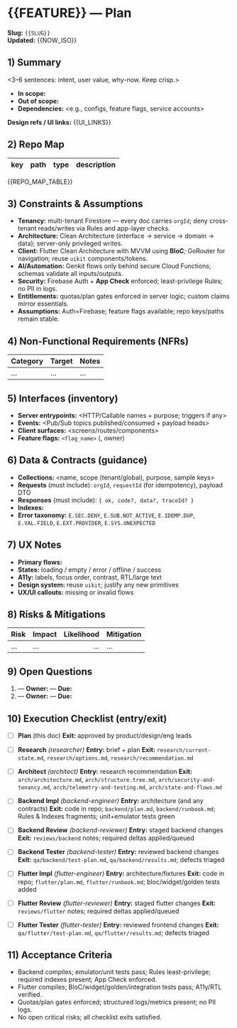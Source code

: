 # {{FEATURE}} — Plan

**Slug:** `{{SLUG}}`<br/>
**Updated:** {{NOW_ISO}}

## 1) Summary
<3–6 sentences: intent, user value, why-now. Keep crisp.>
- **In scope:** <bullets>
- **Out of scope:** <bullets>
- **Dependencies:** <e.g., configs, feature flags, service accounts>

**Design refs / UI links:** {{UI_LINKS}}

## 2) Repo Map
| key | path | type | description |
|---|---|---|---|
{{REPO_MAP_TABLE}}

## 3) Constraints & Assumptions
- **Tenancy:** multi-tenant Firestore — every doc carries `orgId`; deny cross-tenant reads/writes via Rules and app-layer checks.
- **Architecture:** Clean Architecture (interface → service → domain → data); server-only privileged writes.
- **Client:** Flutter Clean Architecture with MVVM using **BloC**; GoRouter for navigation; reuse `uikit` components/tokens.
- **AI/Automation:** Genkit flows only behind secure Cloud Functions; schemas validate all inputs/outputs.
- **Security:** Firebase Auth + **App Check** enforced; least-privilege Rules; no PII in logs.
- **Entitlements:** quotas/plan gates enforced in server logic; custom claims mirror essentials.
- **Assumptions:** Auth=Firebase; feature flags available; repo keys/paths remain stable.

## 4) Non-Functional Requirements (NFRs)
| Category | Target | Notes |
|---|---|---|
| … | … | … |

## 5) Interfaces (inventory)
- **Server entrypoints:** <HTTP/Callable names + purpose; triggers if any>
- **Events:** <Pub/Sub topics published/consumed + payload heads>
- **Client surfaces:** <screens/routes/components>
- **Feature flags:** `<flag_name>` (<default>, owner)

## 6) Data & Contracts (guidance)
- **Collections:** <name, scope (tenant/global), purpose, sample keys>
- **Requests** (must include): `orgId`, `requestId` (for idempotency), payload DTO
- **Responses** (must include): `{ ok, code?, data?, traceId? }`
- **Indexes:** <composites anticipated>
- **Error taxonomy:** `E.SEC.DENY`, `E.SUB.NOT_ACTIVE`, `E.IDEMP.DUP`, `E.VAL.FIELD`, `E.EXT.PROVIDER`, `E.SYS.UNEXPECTED`

## 7) UX Notes
- **Primary flows:** <bullets>
- **States:** loading / empty / error / offline / success
- **A11y:** labels, focus order, contrast, RTL/large text
- **Design system:** reuse `uikit`; justify any new primitives
- **UX/UI callouts:** missing or invalid flows

## 8) Risks & Mitigations
| Risk | Impact | Likelihood | Mitigation |
|---|---|---:|---|
| … | … | … | … |

## 9) Open Questions
1) <question> — **Owner:** <name> — **Due:** <date>
2) <question> — **Owner:** <name> — **Due:** <date>

## 10) Execution Checklist (entry/exit)

- [ ] **Plan** (this doc)
  **Exit:** approved by product/design/eng leads

- [ ] **Research** *(researcher)*
  **Entry:** brief + plan
  **Exit:** `research/current-state.md`, `research/options.md`, `research/recommendation.md`

- [ ] **Architect** *(architect)*
  **Entry:** research recommendation
  **Exit:** `arch/architecture.md`, `arch/structure.tree.md`, `arch/security-and-tenancy.md`, `arch/telemetry-and-testing.md`, `arch/state-and-flows.md`

- [ ] **Backend Impl** *(backend-engineer)*
  **Entry:** architecture (and any contracts)
  **Exit:** code in repo; `backend/plan.md`, `backend/runbook.md`; Rules & Indexes fragments; unit+emulator tests green

- [ ] **Backend Review** *(backend-reviewer)*
  **Entry:** staged backend changes
  **Exit:** `reviews/backend` notes; required deltas applied/queued

- [ ] **Backend Tester** *(backend-tester)*
  **Entry:** reviewed backend changes
  **Exit:** `qa/backend/test-plan.md`, `qa/backend/results.md`; defects triaged

- [ ] **Flutter Impl** *(flutter-engineer)*
  **Entry:** architecture/fixtures
  **Exit:** code in repo; `flutter/plan.md`, `flutter/runbook.md`; bloc/widget/golden tests added

- [ ] **Flutter Review** *(flutter-reviewer)*
  **Entry:** staged flutter changes
  **Exit:** `reviews/flutter` notes; required deltas applied/queued

- [ ] **Flutter Tester** *(flutter-tester)*
  **Entry:** reviewed frontend changes
  **Exit:** `qa/flutter/test-plan.md`, `qa/flutter/results.md`; defects triaged

## 11) Acceptance Criteria
- Backend compiles; emulator/unit tests pass; Rules least-privilege; required indexes present; App Check enforced.
- Flutter compiles; BloC/widget/golden/integration tests pass; A11y/RTL verified.
- Quotas/plan gates enforced; structured logs/metrics present; no PII logs.
- No open critical risks; all checklist exits satisfied.
